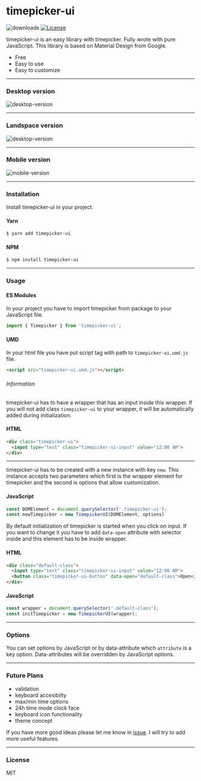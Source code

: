 # timepicker-ui

<a href="https://npmcharts.com/compare/timepicker-ui?minimal=true"></a> <img src="https://img.shields.io/npm/dw/timepicker-ui" alt="downloads"></a>
<a href="https://img.shields.io/npm/l/timepicker-ui"><img src="https://img.shields.io/badge/license-MIT-green.svg" alt="License"></a>


timepicker-ui is an easy library with timepicker. Fully wrote with pure JavaScript. This library is based on Material Design from Google.

  - Free
  - Easy to use
  - Easy to customize

---
### Desktop version

  <img src="https://i.ibb.co/VgR1Kn0/image.png" alt="desktop-version">

---

### Landspace version

<img src="https://i.ibb.co/vYfmrc0/image.png" alt="desktop-version">

---

### Mobile version

  <img src="https://i.ibb.co/BZ0Vnyb/image.png" alt="mobile-version">

___

  ### Installation

Install timepicker-ui in your project.

#### Yarn

```bash
$ yarn add timepicker-ui 
```

#### NPM

```bash
$ npm install timepicker-ui
```

___

### Usage


#### ES Modules

In your project you have to import timepicker from package to your JavaScript file.

```javascript
import { Timepicker } from 'timepicker-ui';
```

#### UMD

In your html file you have put script tag with path to `timepicker-ui.umd.js` file.

```html
<script src="timepicker-ui.umd.js"></script>
```

###### Information

timepicker-ui has to have a wrapper that has an input inside this wrapper. If you will not add class `timepicker-ui` to your wrapper, it will be automatically added during initialization. 

#### HTML

```html
<div class="timepicker-ui">
  <input type="test" class="timepicker-ui-input" value="12:00 AM"> 
</div>
```
---

timepicker-ui has to be created with a new instance with key `new`. This instance accepts two parameters which first is the wrapper element for timepicker and the second is options that allow customization.

#### JavaScript

```javascript
const DOMElement = document.querySelector('.timepicker-ui');
const newTimepicker = new TimepickerUI(DOMElement, options)
```

By default initialization of timepicker is started when you click on input. If you want to change it you have to add `data-open` attribute with selector inside and this element has to be inside wrapper. 

#### HTML

```html
<div class="default-class">
  <input type="test" class="timepicker-ui-input" value="12:00 AM"> 
  <button class="timepicker-ui-button" data-open="default-class">Open</button>
</div>
```

#### JavaScript

```javascript
const wrapper = document.querySelector('.default-class');
const initTimepicker = new TimepickerUI(wrapper);
```

___

### Options

You can set options by JavaScript or by data-attribute which `attribute` is a key option. Data-attributes will be overridden by JavaScript options.

___

### Future Plans

- validation
- keyboard accesibilty 
- max/min time options
- 24h time mode clock face
- keyboard icon functionality
- theme concept

If you have more good ideas please let me know in [issue](https://github.com/q448x/timepicker-ui/issues). I will try to add more useful features.


___

### License

MIT